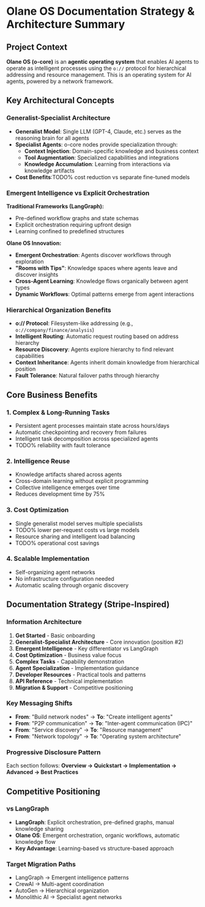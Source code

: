 # Olane OS Documentation Strategy & Architecture Summary

## Project Context

**Olane OS (o-core)** is an **agentic operating system** that enables AI agents to operate as intelligent processes using the `o://` protocol for hierarchical addressing and resource management. This is an operating system for AI agents, powered by a network framework.

## Key Architectural Concepts

### **Generalist-Specialist Architecture**

- **Generalist Model**: Single LLM (GPT-4, Claude, etc.) serves as the reasoning brain for all agents
- **Specialist Agents**: o-core nodes provide specialization through:
    - **Context Injection**: Domain-specific knowledge and business context
    - **Tool Augmentation**: Specialized capabilities and integrations
    - **Knowledge Accumulation**: Learning from interactions via knowledge artifacts
- **Cost Benefits**:TODO% cost reduction vs separate fine-tuned models

### **Emergent Intelligence vs Explicit Orchestration**

**Traditional Frameworks (LangGraph):**

- Pre-defined workflow graphs and state schemas
- Explicit orchestration requiring upfront design
- Learning confined to predefined structures

**Olane OS Innovation:**

- **Emergent Orchestration**: Agents discover workflows through exploration
- **"Rooms with Tips"**: Knowledge spaces where agents leave and discover insights
- **Cross-Agent Learning**: Knowledge flows organically between agent types
- **Dynamic Workflows**: Optimal patterns emerge from agent interactions

### **Hierarchical Organization Benefits**

- **o:// Protocol**: Filesystem-like addressing (e.g., `o://company/finance/analysis`)
- **Intelligent Routing**: Automatic request routing based on address hierarchy
- **Resource Discovery**: Agents explore hierarchy to find relevant capabilities
- **Context Inheritance**: Agents inherit domain knowledge from hierarchical position
- **Fault Tolerance**: Natural failover paths through hierarchy

## Core Business Benefits

### **1. Complex & Long-Running Tasks**

- Persistent agent processes maintain state across hours/days
- Automatic checkpointing and recovery from failures
- Intelligent task decomposition across specialized agents
- TODO% reliability with fault tolerance

### **2. Intelligence Reuse**

- Knowledge artifacts shared across agents
- Cross-domain learning without explicit programming
- Collective intelligence emerges over time
- Reduces development time by 75%

### **3. Cost Optimization**

- Single generalist model serves multiple specialists
- TODO% lower per-request costs vs large models
- Resource sharing and intelligent load balancing
- TODO% operational cost savings

### **4. Scalable Implementation**

- Self-organizing agent networks
- No infrastructure configuration needed
- Automatic scaling through organic discovery

## Documentation Strategy (Stripe-Inspired)

### **Information Architecture**

1. **Get Started** - Basic onboarding
2. **Generalist-Specialist Architecture** - Core innovation (position #2)
3. **Emergent Intelligence** - Key differentiator vs LangGraph
4. **Cost Optimization** - Business value focus
5. **Complex Tasks** - Capability demonstration
6. **Agent Specialization** - Implementation guidance
7. **Developer Resources** - Practical tools and patterns
8. **API Reference** - Technical implementation
9. **Migration & Support** - Competitive positioning

### **Key Messaging Shifts**

- **From**: "Build network nodes" → **To**: "Create intelligent agents"
- **From**: "P2P communication" → **To**: "Inter-agent communication (IPC)"
- **From**: "Service discovery" → **To**: "Resource management"
- **From**: "Network topology" → **To**: "Operating system architecture"

### **Progressive Disclosure Pattern**

Each section follows: **Overview → Quickstart → Implementation → Advanced → Best Practices**

## Competitive Positioning

### **vs LangGraph**

- **LangGraph**: Explicit orchestration, pre-defined graphs, manual knowledge sharing
- **Olane OS**: Emergent orchestration, organic workflows, automatic knowledge flow
- **Key Advantage**: Learning-based vs structure-based approach

### **Target Migration Paths**

- LangGraph → Emergent intelligence patterns
- CrewAI → Multi-agent coordination
- AutoGen → Hierarchical organization
- Monolithic AI → Specialist agent networks